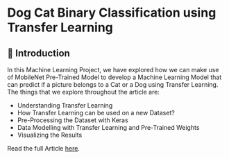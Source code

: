 # Dog Cat Binary Classification using Transfer Learning

## 📌 Introduction

In this Machine Learning Project, we have explored how we can make use of MobileNet Pre-Trained Model to develop a Machine Learning Model that can predict if a picture belongs to a Cat
or a Dog using Transfer Learning. The things that we explore throughout the article are:

- Understanding Transfer Learning
- How Transfer Learning can be used on a new Dataset?
- Pre-Processing the Dataset with Keras
- Data Modelling with Transfer Learning and Pre-Trained Weights
- Visualizing the Results

Read the full Article [here](https://medium.com/tesseract-coding/creating-dog-versus-cat-classifier-using-transfer-learning-63cac5a8d3d8).
